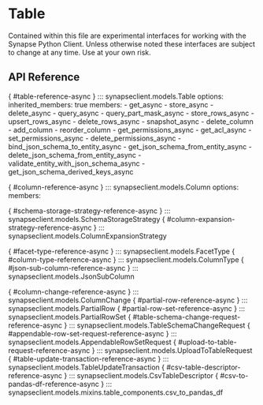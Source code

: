 # Table

Contained within this file are experimental interfaces for working with the Synapse Python
Client. Unless otherwise noted these interfaces are subject to change at any time. Use
at your own risk.

## API Reference

[](){ #table-reference-async }
::: synapseclient.models.Table
    options:
        inherited_members: true
        members:
        - get_async
        - store_async
        - delete_async
        - query_async
        - query_part_mask_async
        - store_rows_async
        - upsert_rows_async
        - delete_rows_async
        - snapshot_async
        - delete_column
        - add_column
        - reorder_column
        - get_permissions_async
        - get_acl_async
        - set_permissions_async
        - delete_permissions_async
        - bind_json_schema_to_entity_async
        - get_json_schema_from_entity_async
        - delete_json_schema_from_entity_async
        - validate_entity_with_json_schema_async
        - get_json_schema_derived_keys_async

[](){ #column-reference-async }
::: synapseclient.models.Column
    options:
        members:

[](){ #schema-storage-strategy-reference-async }
::: synapseclient.models.SchemaStorageStrategy
[](){ #column-expansion-strategy-reference-async }
::: synapseclient.models.ColumnExpansionStrategy

[](){ #facet-type-reference-async }
::: synapseclient.models.FacetType
[](){ #column-type-reference-async }
::: synapseclient.models.ColumnType
[](){ #json-sub-column-reference-async }
::: synapseclient.models.JsonSubColumn


[](){ #column-change-reference-async }
::: synapseclient.models.ColumnChange
[](){ #partial-row-reference-async }
::: synapseclient.models.PartialRow
[](){ #partial-row-set-reference-async }
::: synapseclient.models.PartialRowSet
[](){ #table-schema-change-request-reference-async }
::: synapseclient.models.TableSchemaChangeRequest
[](){ #appendable-row-set-request-reference-async }
::: synapseclient.models.AppendableRowSetRequest
[](){ #upload-to-table-request-reference-async }
::: synapseclient.models.UploadToTableRequest
[](){ #table-update-transaction-reference-async }
::: synapseclient.models.TableUpdateTransaction
[](){ #csv-table-descriptor-reference-async }
::: synapseclient.models.CsvTableDescriptor
[](){ #csv-to-pandas-df-reference-async }
::: synapseclient.models.mixins.table_components.csv_to_pandas_df
